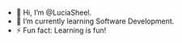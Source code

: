 - 👋 Hi, I’m @LuciaSheel.
- 🌱 I’m currently learning Software Development.
- ⚡ Fun fact: Learning is fun!

<!---
LuciaSheel/LuciaSheel is a ✨ special ✨ repository because its `README.md` (this file) appears on your GitHub profile.
You can click the Preview link to take a look at your changes.
--->
